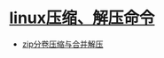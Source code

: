 # [linux压缩、解压命令](https://www.cnblogs.com/eoiioe/archive/2008/09/20/1294681.html)
* [zip分卷压缩与合并解压](https://blog.csdn.net/jiangjiang_jian/article/details/108266820)
